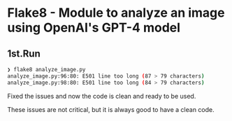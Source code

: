 # Flake8 - Module to analyze an image using OpenAI's GPT-4 model

## 1st.Run

```bash
❯ flake8 analyze_image.py
analyze_image.py:96:80: E501 line too long (87 > 79 characters)
analyze_image.py:98:80: E501 line too long (84 > 79 characters)
```

Fixed the issues and now the code is clean and ready to be used.

These issues are not critical, but it is always good to have a clean code.
